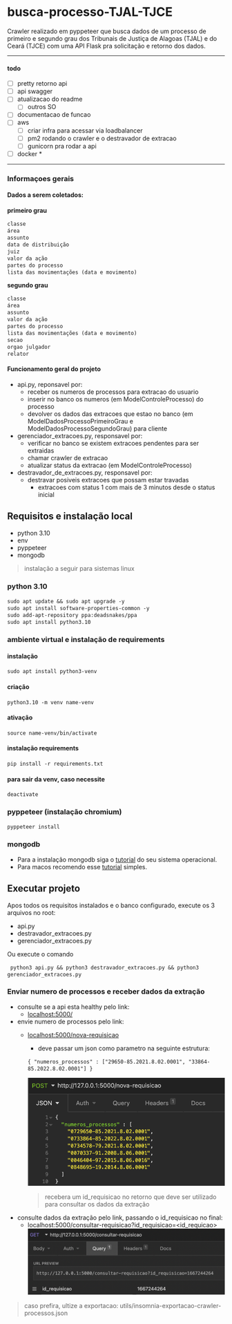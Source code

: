 # busca-processo-TJAL-TJCE
Crawler realizado em pyppeteer que busca dados de um processo de primeiro e segundo grau dos Tribunais de Justiça de Alagoas (TJAL) e do Ceará (TJCE) com uma API Flask pra solicitação e retorno dos dados.

----
#### todo
- [ ] pretty retorno api
- [ ] api swagger
- [ ] atualizacao do readme
  - [ ] outros SO
- [ ] documentacao de funcao
- [ ] aws
  - [ ] criar infra para acessar via loadbalancer
  - [ ] pm2 rodando o crawler e o destravador de extracao
  - [ ] gunicorn pra rodar a api
- [ ] docker *
----

### Informaçoes gerais

#### Dados a serem coletados:

**primeiro grau**

    classe
    área
    assunto
    data de distribuição
    juiz
    valor da ação
    partes do processo
    lista das movimentações (data e movimento)

**segundo grau**

    classe
    área
    assunto
    valor da ação
    partes do processo
    lista das movimentações (data e movimento)
	secao
	orgao julgador
	relator

#### Funcionamento geral do projeto
* api.py, reponsavel por:
  * receber os numeros de processos para extracao do usuario
  * inserir no banco os numeros (em ModelControleProcesso) do processo 
  * devolver os dados das extracoes que estao no banco (em ModelDadosProcessoPrimeiroGrau e ModelDadosProcessoSegundoGrau) para cliente
* gerenciador_extracoes.py, responsavel por:
  * verificar no banco se existem extracoes pendentes para ser extraidas
  * chamar crawler de extracao 
  * atualizar status da extracao (em ModelControleProcesso)
* destravador_de_extracoes.py, responsavel por:
  * destravar posiveis extracoes que possam estar travadas
    * extracoes com status 1 com mais de 3 minutos desde o status inicial

## Requisitos e instalação local

* python 3.10
* env
* pyppeteer
* mongodb

> instalação a seguir para sistemas linux
### python 3.10
```
sudo apt update && sudo apt upgrade -y
sudo apt install software-properties-common -y
sudo add-apt-repository ppa:deadsnakes/ppa
sudo apt install python3.10
```
### ambiente virtual e instalação de requirements

#### instalação
```
sudo apt install python3-venv
```

#### criação
```
python3.10 -m venv name-venv
```

#### ativação
```
source name-venv/bin/activate
```

#### instalação requirements 
```
pip install -r requirements.txt
```

#### para sair da venv, caso necessite
```
deactivate
```

### pyppeteer (instalação chromium)
```
pyppeteer install
```

### mongodb
- Para a instalação mongodb siga o [tutorial](https://www.mongodb.com/docs/manual/installation/) do seu sistema operacional.
- Para macos recomendo esse [tutorial](https://armstar.medium.com/mongodb-with-python-on-mac-for-absolute-beginners-d9f9d791d03c) simples.

## Executar projeto
Apos todos os requisitos instalados e o banco configurado, execute os 3 arquivos no root: 
- api.py
- destravador_extracoes.py
- gerenciador_extracoes.py

Ou execute o comando
```
 python3 api.py && python3 destravador_extracoes.py && python3 gerenciador_extracoes.py
```

### Enviar numero de processos e receber dados da extração
- consulte se a api esta healthy pelo link:
  - [localhost:5000/](localhost:5000/)
- envie numero de processos pelo link:
  - [localhost:5000/nova-requisicao](localhost:5000/nova-requisicao)
    - deve passar um json como parametro na seguinte estrutura: 
    ```
    { "numeros_processos" : ["29650-85.2021.8.02.0001", "33864-85.2022.8.02.0001"] }
    ```
    ![img.png](utils/post.png)

    > recebera um id_requisicao no retorno que deve ser utilizado para consultar os dados da extração
- consulte dados da extração pelo link, passando o id_requisicao no final:
  - localhost:5000/consultar-requisicao?id_requisicao=<id_requicao>
  ![img_1.png](utils/get.png)

> caso prefira, ultize a exportacao: utils/insomnia-exportacao-crawler-processos.json